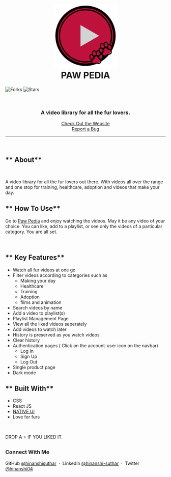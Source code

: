 <h1 align = "center">
  <br />
  <a href="https://native-paws.netlify.app/"><img src="/public/assets/paw-pedia-logo.svg" alt="PAW PEDIA LOGO" width="200"></a>
  <br />
  PAW PEDIA
  <br />
</h1>

![Forks](https://img.shields.io/github/forks/hinanshisuthar/paw-pedia)
![Stars](https://img.shields.io/github/stars/hinanshisuthar/paw-pedia)

<br />

<h3 align="center">A video library for all the fur lovers.</h3>

<p align="center">
  <a href="https://paw-pedia.netlify.app/">Check Out the Website</a>
  <br />
  <a href="https://github.com/hinanshisuthar/paw-pedia/issues">Report a Bug</a>
</p>
<hr />
<br />

## ** About**
<br />

A video library for all the fur lovers out there. With videos all over the range and one stop for training, healthcare, adoption and videos that make your day.

## ** How To Use**

Go to [Paw Pedia](https://paw-pedia.netlify.app/) and enjoy watching the videos. May it be any video of your choice. You can like, add to a playlist, or see only the videos of a particular category. You are all set. 

<br />

## ** Key Features**

- Watch all fur videos at one go
- Filter videos according to categories such as
  - Making your day
  - Healthcare
  - Training
  - Adoption
  - films and animation
- Search videos by name
- Add a video to playlist(s)
- Playlist Management Page
- View all the liked videos seperately
- Add videos to watch later
- History is preserved as you watch videos
- Clear history
- Authentication pages ( Click on the account-user icon on the navbar)
    - Log In
    - Sign Up
    - Log Out
- Single product page
- Dark mode

## ** Built With**

- CSS
- React JS
- [NATIVE UI](https://native-ui.netlify.app/)
- Love for furs

<br />

DROP A ⭐ IF YOU LIKED IT.

### Connect With Me

GitHub [@hinanshisuthar](https://github.com/hinanshisuthar) &nbsp;&middot;&nbsp;
LinkedIn [@hinanshi-suthar](https://www.linkedin.com/in/hinanshi-suthar-7128201b0/) &nbsp;&middot;&nbsp;
Twitter [@hinanshi04](https://twitter.com/hinanshi04)
